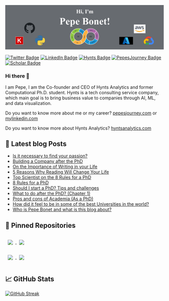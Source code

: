 [![Pepe's GitHub Banner](./assets/bannerpepe.png)](https://pepesjourney.com)


[![Twitter Badge](https://img.shields.io/badge/Twitter-Profile-informational?style=flat&logo=twitter&logoColor=white&color=1CA2F1)](https://twitter.com/pepeb_5)
[![LinkedIn Badge](https://img.shields.io/badge/LinkedIn-Profile-informational?style=flat&logo=linkedin&logoColor=white&color=0D76A8)](https://www.linkedin.com/in/jose-bonet-giner-2a3993147/)
[![Hynts Badge](https://img.shields.io/badge/hynts-company-orange)](https://hyntsanalytics.com/)
[![PepesJourney Badge](https://img.shields.io/badge/pepesjourney-blog-brightgreen)](https://www.pepesjourney.com/)
[![Scholar Badge](https://img.shields.io/badge/publications-scholar-yellow)](https://scholar.google.com/citations?user=jrR9X5IAAAAJ&hl=en&oi=sra)

### Hi there 👋

I  am Pepe, I am the Co-founder and CEO of Hynts Analytics and former Computational Ph.D. student. Hynts is a tech consulting service company, which main goal is to bring business value to companies through AI, ML, and data visualization.

Do you want to know more about me or my career? [pepesjourney.com](https://www.pepesjourney.com/) or [mylinkedin.com](https://www.linkedin.com/in/jose-bonet-giner-2a3993147/)

Do you want to know more about Hynts Analytics? [hyntsanalytics.com](https://hyntsanalytics.com/)


## :pencil: Latest blog Posts

- [Is it necessary to find your passion?](https://www.pepesjourney.com/post/is-it-necessary-to-find-your-passion)
- [Building a Company after the PhD](https://www.pepesjourney.com/post/building-a-company-after-the-ph-d)
- [On the Importance of Writing in your Life](https://www.pepesjourney.com/post/on-the-importance-of-writing-in-your-life)
- [5 Reasons Why Reading Will Change Your Life](https://www.pepesjourney.com/post/5-reasons-why-reading-will-change-your-life)
- [Top Scientist on the 8 Rules for a PhD](https://www.pepesjourney.com/post/top-spanish-scientist-on-the-8-rules-for-a-phd)
- [8 Rules for a PhD](https://www.pepesjourney.com/post/8-rules-for-a-phd)
- [Should I start a PhD? Tips and challenges](https://www.pepesjourney.com/post/should-i-start-a-phd-tips-and-challenges)
- [What to do after the PhD? (Chapter 1)](https://www.pepesjourney.com/post/what-to-do-after-the-phd)
- [Pros and cons of Academia (As a PhD)](https://www.pepesjourney.com/post/pros-and-cons-of-academia-as-a-phd)
- [How did it feel to be in some of the best Universities in the world?](https://www.pepesjourney.com/post/being-in-some-of-the-best-universities-in-the-world)
- [Who is Pepe Bonet and what is this blog about?](https://www.pepesjourney.com/post/what-is-this-blog-about)


## :pushpin: Pinned Repositories 

<a href="https://github.com/pepebonet/DeepMP">
  <img align="center" style="margin:1rem 0.5rem" src="https://github-readme-stats.vercel.app/api/pin/?username=pepebonet&repo=DeepMP&title_color=ffffff&text_color=c9cacc&icon_color=4AB197&bg_color=1A2B34" />
</a>

<a href="https://github.com/cbg-ethz/BnpC">
  <img align="center" style="margin:1rem 0.5rem" src="https://github-readme-stats.vercel.app/api/pin/?username=cbg-ethz&repo=BnpC&title_color=ffffff&text_color=c9cacc&icon_color=4AB197&bg_color=1A2B34" />
</a>

<br>

<a href="https://github.com/pepebonet/nano_damage">
  <img align="center" style="margin:1rem 0.5rem" src="https://github-readme-stats.vercel.app/api/pin/?username=pepebonet&repo=nano_damage&title_color=ffffff&text_color=c9cacc&icon_color=4AB197&bg_color=1A2B34" />
</a>

<a href="https://github.com/pepebonet/contripscore">
  <img align="center" style="margin:1rem 0.5rem" src="https://github-readme-stats.vercel.app/api/pin/?username=pepebonet&repo=contripscore&title_color=ffffff&text_color=c9cacc&icon_color=4AB197&bg_color=1A2B34" />
</a>

## :chart_with_upwards_trend: GitHub Stats 

[![GitHub Streak](https://streak-stats.demolab.com?user=pepebonet&theme=dark&exclude_days=Sun%2CSat)](https://git.io/streak-stats)



<!--
**pepebonet/pepebonet** is a ✨ _special_ ✨ repository because its `README.md` (this file) appears on your GitHub profile.

Here are some ideas to get you started:

- 🔭 I’m currently working on ...
- 🌱 I’m currently learning ...
- 👯 I’m looking to collaborate on ...
- 🤔 I’m looking for help with ...
- 💬 Ask me about ...
- 📫 How to reach me: ...
- 😄 Pronouns: ...
- ⚡ Fun fact: ...
-->
